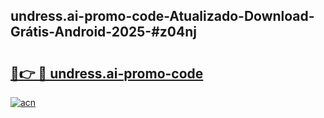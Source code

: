 ## undress.ai-promo-code-Atualizado-Download-Grátis-Android-2025-#z04nj

# <h2><a href="https://ainizakaria.my?title=undress.ai-promo-code&ref=20M">🔗👉 🔴 undress.ai-promo-code</a></h2>

[![acn](https://github.com/user-attachments/assets/0f9c940e-d8b0-45ae-aac7-cd30a18b3e1c)](https://ainizakaria.my?title=undress.ai-promo-code&ref=20M)

